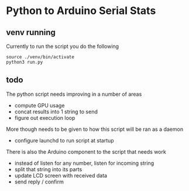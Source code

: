 # Python to Arduino Serial Stats

## venv running

Currently to run the script you do the following

```shell
source ./venv/bin/activate
python3 run.py
```

## todo

The python script needs improving in a number of areas

 + compute GPU usage 
 + concat results into 1 string to send
 + figure out execution loop
 
More though needs to be given to how this script will be ran as a daemon 

 + configure launchd to run script at startup
 
There is also the Arduino component to the script that needs work

 + instead of listen for any number, listen for incoming string
 + split that string into its parts
 + update LCD screen with received data
 + send reply / confirm